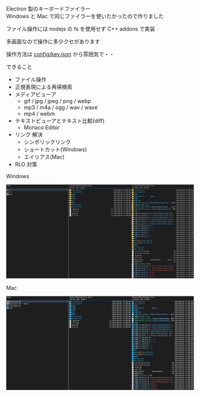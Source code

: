 Electron 製のキーボードファイラー  
Windows と Mac で同じファイラーを使いたかったので作りました

ファイル操作には nodejs の fs を使用せず C++ addons で実装

多画面なので操作に多少クセがあります

操作方法は [config/key.json](config/key.json) から雰囲気で・・

できること

- ファイル操作
- 正規表現による再帰検索
- メディアビューア
  - gif / jpg / jpeg / png / webp
  - mp3 / m4a / ogg / wav / wave
  - mp4 / webm
- テキストビューアとテキスト比較(diff)
  - Monaco Editor
- リンク 解決
  - シンボリックリンク
  - ショートカット(Windows)
  - エイリアス(Mac)
- RLO 対策

Windows

![](docs/img/0.0.28-win.png)

Mac

![](docs/img/0.0.28-mac.png)

